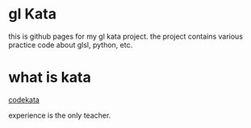 gl Kata
===
this is github pages for my gl kata project.
the project contains various practice code about glsl, python, etc.

what is kata
===
[codekata](http://codekata.com/)

experience is the only teacher.
